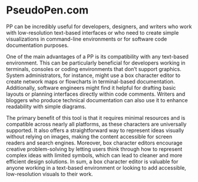 # PseudoPen.com


PP can be incredibly useful for developers, designers, and writers who work with low-resolution text-based interfaces or who need to create simple visualizations in command-line environments or for software code documentation purposes. 

One of the main advantages of a PP is its compatibility with any text-based environment. This can be particularly beneficial for developers working in terminals, consoles or coding environments that don’t support graphics. System administrators, for instance, might use a box character editor to create network maps or flowcharts in terminal-based documentation. Additionally, software engineers might find it helpful for drafting basic layouts or planning interfaces directly within code comments. Writers and bloggers who produce technical documentation can also use it to enhance readability with simple diagrams.

The primary benefit of this tool is that it requires minimal resources and is compatible across nearly all platforms, as these characters are universally supported. It also offers a straightforward way to represent ideas visually without relying on images, making the content accessible for screen readers and search engines. Moreover, box character editors encourage creative problem-solving by letting users think through how to represent complex ideas with limited symbols, which can lead to cleaner and more efficient design solutions. In sum, a box character editor is valuable for anyone working in a text-based environment or looking to add accessible, low-resolution visuals to their work.


